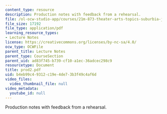 ```yaml
---
content_type: resource
description: Production notes with feedback from a rehearsal.
file: /ol-ocw-studio-app/courses/21m-873-theater-arts-topics-suburbia-january-iap-2008/b4eb99c49312c19e4de73b3f49c4af6d_prod2.pdf
file_size: 17192
file_type: application/pdf
learning_resource_types:
- Lecture Notes
license: https://creativecommons.org/licenses/by-nc-sa/4.0/
ocw_type: OCWFile
parent_title: Lecture Notes
parent_type: CourseSection
parent_uid: ad83f745-b739-cf10-a1ec-36adcec298c9
resourcetype: Document
title: prod2.pdf
uid: b4eb99c4-9312-c19e-4de7-3b3f49c4af6d
video_files:
  video_thumbnail_file: null
video_metadata:
  youtube_id: null
---
```

Production notes with feedback from a rehearsal.
